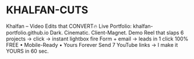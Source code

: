 # KHALFAN-CUTS
Khalfan – Video Edits that CONVERT🔥 Live Portfolio: khalfan-portfolio.github.io Dark. Cinematic. Client-Magnet.  Demo Reel that slaps 6 projects → click → instant lightbox fire Form + email → leads in 1 click  100% FREE • Mobile-Ready • Yours Forever Send 7 YouTube links → I make it YOURS in 60 sec.
